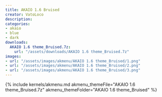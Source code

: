 ```yaml
---
title: AKAIO 1.6 Bruised
creator: VatoLoco
description: 
categories:
- akaio
- blue
- dark
downloads:
  AKAIO 1.6 theme_Bruised.7z:
    url: "/assets/downloads/AKAIO 1.6 theme_Bruised.7z"
images:
- url: "/assets/images/akmenu/AKAIO 1.6 theme_Bruised/1.png"
- url: "/assets/images/akmenu/AKAIO 1.6 theme_Bruised/2.png"
- url: "/assets/images/akmenu/AKAIO 1.6 theme_Bruised/3.png"
---
```


{% include kernels/akmenu.md akmenu_themeFile="AKAIO 1.6 theme_Bruised.7z" akmenu_themeFolder="AKAIO 1.6 theme_Bruised" %}
